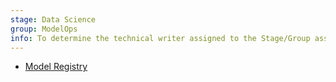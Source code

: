 ```yaml
---
stage: Data Science
group: ModelOps
info: To determine the technical writer assigned to the Stage/Group associated with this page, see https://about.gitlab.com/handbook/product/ux/technical-writing/#assignments
---
```


- [Model Registry](model_registry/index.md)
